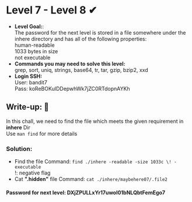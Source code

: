 # Level 7 - Level 8 ✔
- **Level Goal:**:<br>
The password for the next level is stored in a file somewhere under the inhere directory and has all of the following properties:<br>
human-readable<br>
1033 bytes in size<br>
not executable<br>
- **Commands you may need to solve this level:**<br>
grep, sort, uniq, strings, base64, tr, tar, gzip, bzip2, xxd<br>
- **Login SSH:**<br>
User: bandit7<br>
Pass: koReBOKuIDDepwhWk7jZC0RTdopnAYKh<br>
## Write-up: 📝<br>
In this chall, we need to find the file which meets the given requirement in **inhere** Dir<br>
Use `man find` for more details
### Solution:<br>
- Find the file
Command: `find ./inhere -readable -size 1033c \! -executable`<br>
\!: negative flag
- Cat **".hidden"** file
Command: `cat ./inhere/maybehere07/.file2`
#### Password for next level: DXjZPULLxYr17uwoI01bNLQbtFemEgo7
